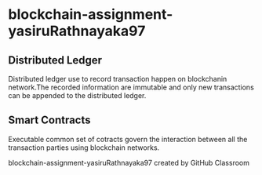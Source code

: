 # blockchain-assignment-yasiruRathnayaka97

## Distributed Ledger
Distributed ledger use to record transaction happen on blockchanin network.The recorded information are immutable and only new transactions can be appended to the distributed ledger. 

## Smart Contracts
Executable common set of cotracts govern the interaction between all the transaction parties using blockchain networks.

blockchain-assignment-yasiruRathnayaka97 created by GitHub Classroom
